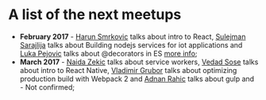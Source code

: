 # A list of the next meetups

- **February 2017** - 
[Harun Smrkovic](https://github.com/harunsmrkovic) talks about intro to React, 
[Sulejman Sarajlija](https://github.com/Sulejman) talks about Building nodejs services for iot applications and 
[Luka Pejovic](https://github.com/luka454) talks about @decorators in ES 
[more info](https://www.meetup.com/JSSarajevo/events/236899349/);
- **March 2017** - 
[Naida Zekic](https://github.com/nzekic) talks about service workers, 
[Vedad Sose](https://github.com/vedadsose) talks about intro to React Native,
[Vladimir Grubor](https://github.com/vgrbr) talks about optimizing production build with Webpack 2 and
[Adnan Rahic](https://github.com/adnanrahic) talks about gulp and - Not confirmed;

